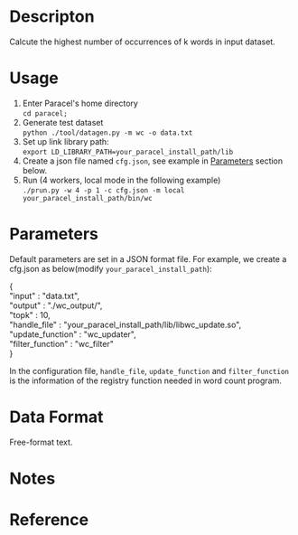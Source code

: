 # Descripton
Calcute the highest number of occurrences of k words in input dataset.

# Usage
1. Enter Paracel's home directory  
```cd paracel;``` 
1. Generate test dataset  
```python ./tool/datagen.py -m wc -o data.txt```
2. Set up link library path:  
```export LD_LIBRARY_PATH=your_paracel_install_path/lib```  
3. Create a json file named `cfg.json`, see example in [Parameters](#parameters) section below.
4. Run (4 workers, local mode in the following example)  
  ```./prun.py -w 4 -p 1 -c cfg.json -m local your_paracel_install_path/bin/wc```

# Parameters
  Default parameters are set in a JSON format file. For example, we create a
  cfg.json as below(modify `your_paracel_install_path`):

{    
  "input" : "data.txt",    
  "output" : "./wc_output/",    
  "topk" : 10,    
  "handle_file" : "your_paracel_install_path/lib/libwc_update.so",   
  "update_function" : "wc_updater",   
  "filter_function" : "wc_filter"   
}

In the configuration file, `handle_file`, `update_function` and `filter_function` is the information of the registry function needed in word count program.

# Data Format
Free-format text.

# Notes


# Reference
